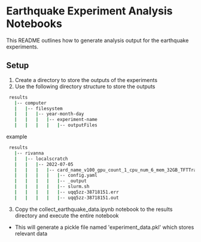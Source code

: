 # Earthquake Experiment Analysis Notebooks

This README outlines how to generate analysis output for the earthquake experiments.

## Setup

1. Create a directory to store the outputs of the experiments
2. Use the following directory structure to store the outputs
```bash
 results
   |-- computer
   |   |-- filesystem
   |   |   |-- year-month-day
   |   |   |   |-- experiment-name
   |   |   |   |   |-- outputFiles

```
example
```bash
 results
   |-- rivanna
   |   |-- localscratch
   |   |   |-- 2022-07-05
   |   |   |   |-- card_name_v100_gpu_count_1_cpu_num_6_mem_32GB_TFTTransformerepochs_2
   |   |   |   |   |-- config.yaml
   |   |   |   |   |-- _output
   |   |   |   |   |-- slurm.sh
   |   |   |   |   |-- uqq5zz-38718151.err
   |   |   |   |   |-- uqq5zz-38718151.out
```
3. Copy the collect_earthquake_data.ipynb notebook to the results directory and execute the entire notebook
- This will generate a pickle file named 'experiment_data.pkl' which stores relevant data
